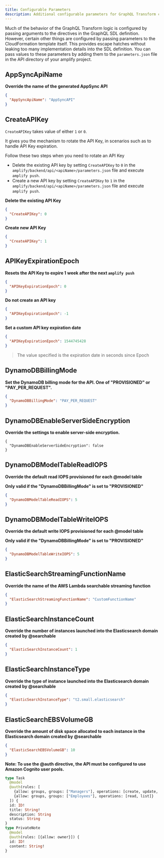 ```yaml
---
title: Configurable Parameters
description: Additional configurable parameters for GraphQL Transform can be passed to the CloudFormation template itself. This provides escape hatches without leaking too many implementation details into the SDL definition
---
```


Much of the behavior of the GraphQL Transform logic is configured by passing arguments to the directives in the GraphQL SDL definition. However, certain other things are configured by passing parameters to the CloudFormation template itself. This provides escape hatches without leaking too many implementation details into the SDL definition. You can pass values to these parameters by adding them to the `parameters.json` file in the API directory of your amplify project.

## AppSyncApiName

**Override the name of the generated AppSync API**

```json
{
  "AppSyncApiName": "AppSyncAPI"
}
```

## CreateAPIKey

`CreateAPIKey` takes value of either `1` or `0`.

It gives you the mechanism to rotate the API Key, in scenarios such as to handle API Key expiration.

Follow these two steps when you need to rotate an API Key

- Delete the existing API key by setting `CreateAPIKey` to `0` in the `amplify/backend/api/<apiName>/parameters.json` file and execute `amplify push`.
- Create a new API key by setting `CreateAPIKey` to `1` in the `amplify/backend/api/<apiName>/parameters.json` file and execute `amplify push`.

**Delete the existing API Key**

```json
{
  "CreateAPIKey": 0
}
```

**Create new API Key**

```json
{
  "CreateAPIKey": 1
}
```

## APIKeyExpirationEpoch

**Resets the API Key to expire 1 week after the next `amplify push`**

```json
{
  "APIKeyExpirationEpoch": 0
}
```

**Do not create an API key**

```json
{
  "APIKeyExpirationEpoch": -1
}
```

**Set a custom API key expiration date**

```json
{
  "APIKeyExpirationEpoch": 1544745428
}
```

> The value specified is the expiration date in seconds since Epoch

## DynamoDBBillingMode

**Set the DynamoDB billing mode for the API. One of "PROVISIONED" or "PAY_PER_REQUEST".**

```json
{
  "DynamoDBBillingMode": "PAY_PER_REQUEST"
}
```

## DynamoDBEnableServerSideEncryption

**Override the settings to enable server-side encryption.**

```
{
  "DynamoDBEnableServerSideEncryption": false
}
```

## DynamoDBModelTableReadIOPS

**Override the default read IOPS provisioned for each @model table**

**Only valid if the "DynamoDBBillingMode" is set to "PROVISIONED"**

```json
{
  "DynamoDBModelTableReadIOPS": 5
}
```

## DynamoDBModelTableWriteIOPS

**Override the default write IOPS provisioned for each @model table**

**Only valid if the "DynamoDBBillingMode" is set to "PROVISIONED"**

```json
{
  "DynamoDBModelTableWriteIOPS": 5
}
```

## ElasticSearchStreamingFunctionName

**Override the name of the AWS Lambda searchable streaming function**

```json
{
  "ElasticSearchStreamingFunctionName": "CustomFunctionName"
}
```

## ElasticSearchInstanceCount

**Override the number of instances launched into the Elasticsearch domain created by @searchable**

```json
{
  "ElasticSearchInstanceCount": 1
}
```

## ElasticSearchInstanceType

**Override the type of instance launched into the Elasticsearch domain created by @searchable**

```json
{
  "ElasticSearchInstanceType": "t2.small.elasticsearch"
}
```

## ElasticSearchEBSVolumeGB

**Override the amount of disk space allocated to each instance in the Elasticsearch domain created by @searchable**

```json
{
  "ElasticSearchEBSVolumeGB": 10
}
```

**Note: To use the @auth directive, the API must be configured to use Amazon Cognito user pools.**

```graphql
type Task
  @model
  @auth(rules: [
    {allow: groups, groups: ["Managers"], operations: [create, update, delete]},
    {allow: groups, groups: ["Employees"], operations: [read, list]}
  ]) {
  id: ID!
  title: String!
  description: String
  status: String
}
type PrivateNote
  @model
  @auth(rules: [{allow: owner}]) {
  id: ID!
  content: String!
}
```
